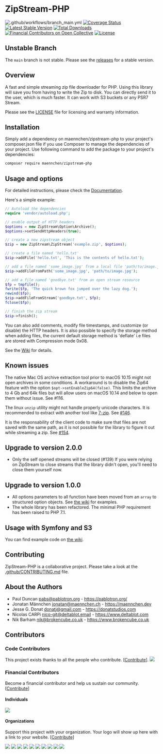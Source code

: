 # ZipStream-PHP

![.github/workflows/branch_main.yml](https://github.com/maennchen/ZipStream-PHP/workflows/.github/workflows/branch_main.yml/badge.svg)
[![Coverage Status](https://coveralls.io/repos/github/maennchen/ZipStream-PHP/badge.svg?branch=main)](https://coveralls.io/github/maennchen/ZipStream-PHP?branch=main)
[![Latest Stable Version](https://poser.pugx.org/maennchen/zipstream-php/v/stable)](https://packagist.org/packages/maennchen/zipstream-php)
[![Total Downloads](https://poser.pugx.org/maennchen/zipstream-php/downloads)](https://packagist.org/packages/maennchen/zipstream-php)
[![Financial Contributors on Open Collective](https://opencollective.com/zipstream/all/badge.svg?label=financial+contributors)](https://opencollective.com/zipstream) [![License](https://img.shields.io/github/license/maennchen/zipstream-php.svg)](LICENSE)

## Unstable Branch

The `main` branch is not stable. Please see the
[releases](https://github.com/maennchen/ZipStream-PHP/releases) for a stable
version.

## Overview

A fast and simple streaming zip file downloader for PHP. Using this library will save you from having to write the Zip to disk. You can directly send it to the user, which is much faster. It can work with S3 buckets or any PSR7 Stream.

Please see the [LICENSE](LICENSE) file for licensing and warranty information.

## Installation

Simply add a dependency on maennchen/zipstream-php to your project's composer.json file if you use Composer to manage the dependencies of your project. Use following command to add the package to your project's dependencies:

```bash
composer require maennchen/zipstream-php
```

## Usage and options

For detailed instructions, please check the
[Documentation](https://maennchen.dev/ZipStream-PHP/).

Here's a simple example:

```php
// Autoload the dependencies
require 'vendor/autoload.php';

// enable output of HTTP headers
$options = new ZipStream\Option\Archive();
$options->setSendHttpHeaders(true);

// create a new zipstream object
$zip = new ZipStream\ZipStream('example.zip', $options);

// create a file named 'hello.txt'
$zip->addFile('hello.txt', 'This is the contents of hello.txt');

// add a file named 'some_image.jpg' from a local file 'path/to/image.jpg'
$zip->addFileFromPath('some_image.jpg', 'path/to/image.jpg');

// add a file named 'goodbye.txt' from an open stream resource
$fp = tmpfile();
fwrite($fp, 'The quick brown fox jumped over the lazy dog.');
rewind($fp);
$zip->addFileFromStream('goodbye.txt', $fp);
fclose($fp);

// finish the zip stream
$zip->finish();
```

You can also add comments, modify file timestamps, and customize (or
disable) the HTTP headers. It is also possible to specify the storage method when adding files,
the current default storage method is 'deflate' i.e files are stored with Compression mode 0x08.

See the [Wiki](https://github.com/maennchen/ZipStream-PHP/wiki) for details.

## Known issues

The native Mac OS archive extraction tool prior to macOS 10.15 might not open archives in some conditions. A workaround is to disable the Zip64 feature with the option `$opt->setEnableZip64(false)`. This limits the archive to 4 Gb and 64k files but will allow users on macOS 10.14 and below to open them without issue. See #116.

The linux `unzip` utility might not handle properly unicode characters. It is recommended to extract with another tool like [7-zip](https://www.7-zip.org/). See [#146](https://github.com/maennchen/ZipStream-PHP/issues/146).

It is the responsability of the client code to make sure that files are not saved with the same path, as it is not possible for the library to figure it out while streaming a zip. See [#154](https://github.com/maennchen/ZipStream-PHP/issues/154).

## Upgrade to version 2.0.0

* Only the self opened streams will be closed (#139)
If you were relying on ZipStream to close streams that the library didn't open,
you'll need to close them yourself now.

## Upgrade to version 1.0.0

* All options parameters to all function have been moved from an `array` to structured option objects. See [the wiki](https://github.com/maennchen/ZipStream-PHP/wiki/Available-options) for examples.
* The whole library has been refactored. The minimal PHP requirement has been raised to PHP 7.1.

## Usage with Symfony and S3

You can find example code on [the wiki](https://github.com/maennchen/ZipStream-PHP/wiki/Symfony-example).

## Contributing

ZipStream-PHP is a collaborative project. Please take a look at the
[.github/CONTRIBUTING.md](.github/CONTRIBUTING.md) file.

## About the Authors

* Paul Duncan <pabs@pablotron.org> - https://pablotron.org/
* Jonatan Männchen <jonatan@maennchen.ch> - https://maennchen.dev
* Jesse G. Donat <donatj@gmail.com> - https://donatstudios.com
* Nicolas CARPi <nico-git@deltablot.email> - https://www.deltablot.com
* Nik Barham <nik@brokencube.co.uk> - https://www.brokencube.co.uk

## Contributors

### Code Contributors

This project exists thanks to all the people who contribute.
[[Contribute](.github/CONTRIBUTING.md)].
<a href="https://github.com/maennchen/ZipStream-PHP/graphs/contributors"><img src="https://opencollective.com/zipstream/contributors.svg?width=890&button=false" /></a>

### Financial Contributors

Become a financial contributor and help us sustain our community. [[Contribute](https://opencollective.com/zipstream/contribute)]

#### Individuals

<a href="https://opencollective.com/zipstream"><img src="https://opencollective.com/zipstream/individuals.svg?width=890"></a>

#### Organizations

Support this project with your organization. Your logo will show up here with a link to your website. [[Contribute](https://opencollective.com/zipstream/contribute)]

<a href="https://opencollective.com/zipstream/organization/0/website"><img src="https://opencollective.com/zipstream/organization/0/avatar.svg"></a>
<a href="https://opencollective.com/zipstream/organization/1/website"><img src="https://opencollective.com/zipstream/organization/1/avatar.svg"></a>
<a href="https://opencollective.com/zipstream/organization/2/website"><img src="https://opencollective.com/zipstream/organization/2/avatar.svg"></a>
<a href="https://opencollective.com/zipstream/organization/3/website"><img src="https://opencollective.com/zipstream/organization/3/avatar.svg"></a>
<a href="https://opencollective.com/zipstream/organization/4/website"><img src="https://opencollective.com/zipstream/organization/4/avatar.svg"></a>
<a href="https://opencollective.com/zipstream/organization/5/website"><img src="https://opencollective.com/zipstream/organization/5/avatar.svg"></a>
<a href="https://opencollective.com/zipstream/organization/6/website"><img src="https://opencollective.com/zipstream/organization/6/avatar.svg"></a>
<a href="https://opencollective.com/zipstream/organization/7/website"><img src="https://opencollective.com/zipstream/organization/7/avatar.svg"></a>
<a href="https://opencollective.com/zipstream/organization/8/website"><img src="https://opencollective.com/zipstream/organization/8/avatar.svg"></a>
<a href="https://opencollective.com/zipstream/organization/9/website"><img src="https://opencollective.com/zipstream/organization/9/avatar.svg"></a>
